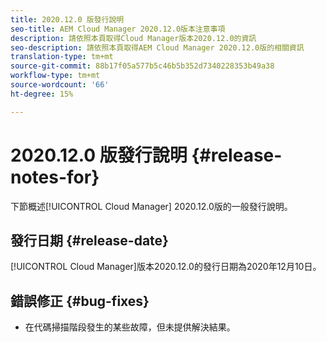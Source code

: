 ```yaml
---
title: 2020.12.0 版發行說明
seo-title: AEM Cloud Manager 2020.12.0版本注意事項
description: 請依照本頁取得Cloud Manager版本2020.12.0的資訊
seo-description: 請依照本頁取得AEM Cloud Manager 2020.12.0版的相關資訊
translation-type: tm+mt
source-git-commit: 88b17f05a577b5c46b5b352d7340228353b49a38
workflow-type: tm+mt
source-wordcount: '66'
ht-degree: 15%

---
```


# 2020.12.0 版發行說明 {#release-notes-for}

下節概述[!UICONTROL Cloud Manager] 2020.12.0版的一般發行說明。

## 發行日期 {#release-date}

[!UICONTROL Cloud Manager]版本2020.12.0的發行日期為2020年12月10日。

## 錯誤修正 {#bug-fixes}

* 在代碼掃描階段發生的某些故障，但未提供解決結果。
